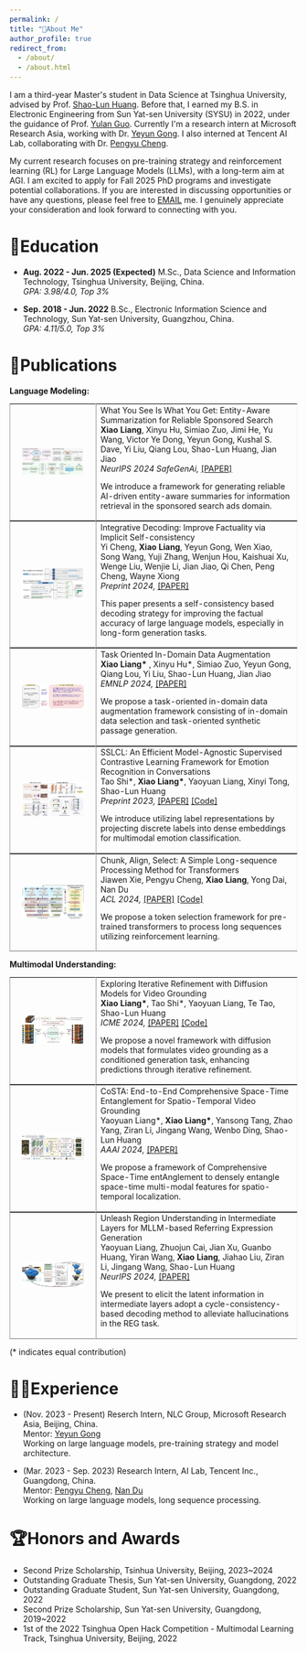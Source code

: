 ```yaml
---
permalink: /
title: "👋About Me"
author_profile: true
redirect_from: 
  - /about/
  - /about.html
---
```



I am a third-year Master's student in Data Science at Tsinghua University, advised by Prof. [Shao-Lun Huang](https://sites.google.com/view/slhuang/home). Before that, I earned my B.S. in Electronic Engineering from Sun Yat-sen University (SYSU) in 2022, under the guidance of Prof. [Yulan Guo](http://www.yulanguo.cn/). Currently I'm a research intern at Microsoft Research Asia, working with Dr. [Yeyun Gong](https://www.microsoft.com/en-us/research/people/yegong/). I also interned at Tencent AI Lab, collaborating with Dr. [Pengyu Cheng](https://linear95.github.io/). 

My current research focuses on pre-training strategy and reinforcement learning (RL) for Large Language Models (LLMs), with a long-term aim at AGI. 
I am excited to apply for Fall 2025 PhD programs and investigate potential collaborations. If you are interested in discussing opportunities or have any questions, please feel free to [EMAIL](mailto:vitoliang0601@gmail.com) me. I genuinely appreciate your consideration and look forward to connecting with you.

  

📖Education
======
- **Aug. 2022 - Jun. 2025 (Expected)** M.Sc., Data Science and Information Technology, Tsinghua University, Beijing, China.
<br>*GPA: 3.98/4.0, Top 3%*

- **Sep. 2018 - Jun. 2022** B.Sc., Electronic Information Science and Technology, Sun Yat-sen University, Guangzhou, China.
<br>*GPA: 4.11/5.0, Top 3%*

  

📑Publications
======
**Language Modeling:**
<table style="width:100%;border:0px;border-spacing:0px;border-collapse:separate;margin-right:auto;margin-left:auto;" border="1" cellspacing="0" cellpadding="10"><tbody>	

  <!--Entity Sum-->
  <tr>
    <td style="padding:20px;width:30%;max-width:30%" align="center">
      <img style="width:100%;max-width:100%" src="../images/Entity_sum.png" alt="dise">
    </td>
    <td width="75%" valign="center">
      <papertitle>What You See Is What You Get: Entity-Aware Summarization for Reliable Sponsored Search</papertitle>
      <br>
      <b>Xiao Liang</b>, Xinyu Hu, Simiao Zuo, Jimi He, Yu Wang, Victor Ye Dong, Yeyun Gong, Kushal S. Dave, Yi Liu, Qiang Lou, Shao-Lun Huang, Jian Jiao
      <br>
      <em>NeurIPS 2024 SafeGenAi, </em> <a href="https://github.com/MasterVito/MasterVito.github.io/raw/master/_publications/NIPS_WS_2024_Entity_Sum_CR.pdf">[PAPER]</a>
      <br>
      <p> We introduce a framework for generating reliable AI-driven entity-aware summaries for information retrieval in the sponsored search ads domain.</p>
    </td>
  </tr>	


  <!--Integrative Decoding-->
  <tr>
    <td style="padding:20px;width:30%;max-width:30%" align="center">
      <img style="width:100%;max-width:100%" src="../images/Int_decode.png" alt="dise">
    </td>
    <td width="75%" valign="center">
      <papertitle>Integrative Decoding: Improve Factuality via Implicit Self-consistency</papertitle>
      <br>
      Yi Cheng, <b>Xiao Liang</b>, Yeyun Gong, Wen Xiao, Song Wang, Yuji Zhang, Wenjun Hou, Kaishuai Xu, Wenge Liu, Wenjie Li, Jian Jiao, Qi Chen, Peng Cheng, Wayne Xiong
      <br>
      <em> Preprint 2024, </em> <a href="https://arxiv.org/abs/2410.01556">[PAPER]</a>
      <br>
      <p> This paper presents a self-consistency based decoding strategy for improving the factual accuracy of large language models, especially in long-form generation tasks.</p>
    </td>
  </tr>	


  <!--TRAIT-->
  <tr>
    <td style="padding:20px;width:30%;max-width:30%" align="center">
      <img style="width:100%;max-width:100%" src="../images/TRAIT.png" alt="dise">
    </td>
    <td width="75%" valign="center">
      <papertitle>Task Oriented In-Domain Data Augmentation</papertitle>
      <br>
      <b>Xiao Liang*</b> , Xinyu Hu*, Simiao Zuo, Yeyun Gong, Qiang Lou, Yi Liu, Shao-Lun Huang, Jian Jiao
      <br>
      <em>EMNLP 2024, </em> <a href="https://arxiv.org/pdf/2406.16694">[PAPER]</a>
      <br>
      <p> We propose a task-oriented in-domain data augmentation framework consisting of in-domain data selection and task-oriented synthetic passage generation.</p>
    </td>
  </tr>	

  <!--SSLCL-->
  <tr>
    <td style="padding:20px;width:30%;max-width:30%" align="center">
      <img style="width:100%;max-width:100%" src="../images/sslcl.png" alt="dise">
    </td>
    <td width="75%" valign="center">
      <papertitle>SSLCL: An Efficient Model-Agnostic Supervised Contrastive Learning Framework for Emotion Recognition in Conversations</papertitle>
      <br>
      Tao Shi*, <b>Xiao Liang*</b>, Yaoyuan Liang, Xinyi Tong, Shao-Lun Huang
      <br>
      <em>Preprint 2023, </em> <a href="https://arxiv.org/pdf/2310.16676">[PAPER]</a> <a href="https://github.com/TaoShi1998/SSLCL">[Code]</a> 
      <br>
      <p> We introduce utilizing label representations by projecting discrete labels into dense embeddings for multimodal emotion classification.</p>
    </td>
  </tr>	

  <!--SimCAS-->
  <tr>
    <td style="padding:20px;width:30%;max-width:30%" align="center">
      <img style="width:100%;max-width:100%" src="../images/simcas.png" alt="dise">
    </td>
    <td width="75%" valign="center">
      <papertitle>Chunk, Align, Select: A Simple Long-sequence Processing Method for Transformers</papertitle>
      <br>
      Jiawen Xie, Pengyu Cheng, <b>Xiao Liang</b>, Yong Dai, Nan Du
      <br>
      <em>ACL 2024, </em> <a href="https://arxiv.org/pdf/2308.13191">[PAPER]</a> <a href="https://github.com/xjw-nlp/SimCAS">[Code]</a> 
      <br>
      <p> We propose a token selection framework for pre-trained transformers to process long sequences utilizing reinforcement learning.</p>
    </td>
  </tr>

</tbody></table>

**Multimodal Understanding:**
<table style="width:100%;border:0px;border-spacing:0px;border-collapse:separate;margin-right:auto;margin-left:auto;" border="1" cellspacing="0" cellpadding="10"><tbody>	
  <!--DiffusionVG-->
  <tr>
    <td style="padding:20px;width:30%;max-width:30%" align="center">
      <img style="width:100%;max-width:100%" src="../images/diffusionvg.png" alt="dise">
    </td>
    <td width="75%" valign="center">
      <papertitle>Exploring Iterative Refinement with Diffusion Models for Video Grounding</papertitle>
      <br>
      <b>Xiao Liang*</b>, Tao Shi*, Yaoyuan Liang, Te Tao, Shao-Lun Huang
      <br>
      <em>ICME 2024, </em> <a href="https://arxiv.org/pdf/2310.17189">[PAPER]</a> <a href="https://github.com/MasterVito/DiffusionVG">[Code]</a> 
      <br>
      <p> We propose a novel framework with diffusion models that formulates video grounding as a conditioned generation task, enhancing predictions through iterative refinement.</p>
    </td>
  </tr>	

  <!--CoSTA-->
  <tr>
    <td style="padding:20px;width:30%;max-width:30%" align="center">
      <img style="width:100%;max-width:100%" src="../images/costa.png" alt="dise">
    </td>
    <td width="75%" valign="center">
      <papertitle>CoSTA: End-to-End Comprehensive Space-Time Entanglement for Spatio-Temporal Video Grounding</papertitle>
      <br>
      Yaoyuan Liang*, <b>Xiao Liang*</b>, Yansong Tang, Zhao Yang, Ziran Li, Jingang Wang, Wenbo Ding, Shao-Lun Huang
      <br>
      <em>AAAI 2024, </em> <a href="https://ojs.aaai.org/index.php/AAAI/article/download/28118/28240">[PAPER]</a>
      <br>
      <p> We propose a framework of Comprehensive Space-Time entAnglement to densely entangle space-time multi-modal features for spatio-temporal localization.</p>
    </td>
  </tr>	




  <!--unleash-then-eliminate-->
  <tr>
    <td style="padding:20px;width:30%;max-width:30%" align="center">
      <img style="width:100%;max-width:100%" src="../images/unleash-then-eliminate.png" alt="dise">
    </td>
    <td width="75%" valign="center">
      <papertitle>Unleash Region Understanding in Intermediate Layers for MLLM-based Referring Expression Generation </papertitle>
      <br>
      Yaoyuan Liang, Zhuojun Cai, Jian Xu, Guanbo Huang, Yiran Wang, <b>Xiao Liang</b>, Jiahao Liu, Ziran Li, Jingang Wang, Shao-Lun Huang
      <br>
      <em>NeurIPS 2024, </em> <a href="https://github.com/MasterVito/MasterVito.github.io/raw/master/_publications/NIPS_2024_REG_hallu.pdf">[PAPER]</a>
      <br>
      <p> We present to elicit the latent information in intermediate layers adopt a cycle-consistency-based decoding method to alleviate hallucinations in the REG task. </p>
    </td>
  </tr>
</tbody></table>


(* indicates equal contribution)


🧑‍💻Experience
======
- (Nov. 2023 - Present) Reserch Intern, NLC Group, Microsoft Research Asia, Beijing, China.
<br> Mentor: [Yeyun Gong](https://www.microsoft.com/en-us/research/people/yegong/)
<br> Working on large language models, pre-training strategy and model architecture.

- (Mar. 2023 - Sep. 2023) Research Intern, AI Lab, Tencent Inc., Guangdong, China.
<br> Mentor: [Pengyu Cheng](https://linear95.github.io/), [Nan Du](https://scholar.google.com/citations?hl=en&user=BO4jEkAAAAAJ)
<br> Working on large language models, long sequence processing.


🏆Honors and Awards
======
- Second Prize Scholarship, Tsinhua University, Beijing, 2023~2024
- Outstanding Graduate Thesis, Sun Yat-sen University, Guangdong, 2022
- Outstanding Graduate Student, Sun Yat-sen University, Guangdong, 2022
- Second Prize Scholarship, Sun Yat-sen University, Guangdong, 2019~2022
- 1st of the 2022 Tsinghua Open Hack Competition - Multimodal Learning Track, Tsinghua University, Beijing, 2022